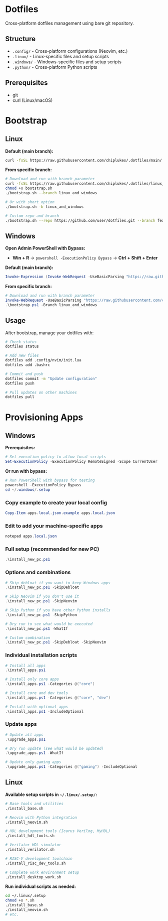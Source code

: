 # Dotfiles

Cross-platform dotfiles management using bare git repository.

## Structure

- `.config/` - Cross-platform configurations (Neovim, etc.)
- `.linux/` - Linux-specific files and setup scripts
- `.windows/` - Windows-specific files and setup scripts
- `.python/` - Cross-platform Python scripts

## Prerequisites

* git
* curl (Linux/macOS)

# Bootstrap

## Linux

**Default (main branch):**
```bash
curl -fsSL https://raw.githubusercontent.com/chiplukes/.dotfiles/main/.linux/.setup/bootstrap.sh | bash
```

**From specific branch:**
```bash
# Download and run with branch parameter
curl -fsSL https://raw.githubusercontent.com/chiplukes/.dotfiles/linux_and_windows/.linux/.setup/bootstrap.sh -o bootstrap.sh
chmod +x bootstrap.sh
./bootstrap.sh --branch linux_and_windows

# Or with short option
./bootstrap.sh -b linux_and_windows

# Custom repo and branch
./bootstrap.sh --repo https://github.com/user/dotfiles.git --branch feature-branch
```

## Windows

**Open Admin PowerShell with Bypass:**
- **Win + R** → `powershell -ExecutionPolicy Bypass` → **Ctrl + Shift + Enter**

**Default (main branch):**
```powershell
Invoke-Expression (Invoke-WebRequest -UseBasicParsing "https://raw.githubusercontent.com/chiplukes/.dotfiles/main/.windows/.setup/bootstrap.ps1").Content
```

**From specific branch:**
```powershell
# Download and run with branch parameter
Invoke-WebRequest -UseBasicParsing "https://raw.githubusercontent.com/chiplukes/.dotfiles/linux_and_windows/.windows/.setup/bootstrap.ps1" -OutFile "bootstrap.ps1"
.\bootstrap.ps1 -Branch linux_and_windows
```

## Usage

After bootstrap, manage your dotfiles with:

```bash
# Check status
dotfiles status

# Add new files
dotfiles add .config/nvim/init.lua
dotfiles add .bashrc

# Commit and push
dotfiles commit -m "Update configuration"
dotfiles push

# Pull updates on other machines
dotfiles pull
```

# Provisioning Apps

## Windows

**Prerequisites:**
```powershell
# Set execution policy to allow local scripts
Set-ExecutionPolicy -ExecutionPolicy RemoteSigned -Scope CurrentUser
```

**Or run with bypass:**
```powershell
# Run PowerShell with bypass for testing
powershell -ExecutionPolicy Bypass
cd ~/.windows/.setup
```

### Copy example to create your local config
```powershell
Copy-Item apps.local.json.example apps.local.json
```

### Edit to add your machine-specific apps
```powershell
notepad apps.local.json
```

### Full setup (recommended for new PC)
```powershell
.\install_new_pc.ps1
```

### Options and combinations
```powershell
# Skip debloat if you want to keep Windows apps
.\install_new_pc.ps1 -SkipDebloat

# Skip Neovim if you don't use it
.\install_new_pc.ps1 -SkipNeovim

# Skip Python if you have other Python installs
.\install_new_pc.ps1 -SkipPython

# Dry run to see what would be executed
.\install_new_pc.ps1 -WhatIf

# Custom combination
.\install_new_pc.ps1 -SkipDebloat -SkipNeovim
```

### Individual installation scripts
```powershell
# Install all apps
.\install_apps.ps1

# Install only core apps
.\install_apps.ps1 -Categories @("core")

# Install core and dev tools
.\install_apps.ps1 -Categories @("core", "dev")

# Install with optional apps
.\install_apps.ps1 -IncludeOptional
```

### Update apps
```powershell
# Update all apps
.\upgrade_apps.ps1

# Dry run update (see what would be updated)
.\upgrade_apps.ps1 -WhatIf

# Update only gaming apps
.\upgrade_apps.ps1 -Categories @("gaming") -IncludeOptional
```

## Linux

**Available setup scripts in `~/.linux/.setup/`:**
```bash
# Base tools and utilities
./install_base.sh

# Neovim with Python integration
./install_neovim.sh

# HDL development tools (Icarus Verilog, MyHDL)
./install_hdl_tools.sh

# Verilator HDL simulator
./install_verilator.sh

# RISC-V development toolchain
./install_risc_dev_tools.sh

# Complete work environment setup
./install_desktop_work.sh
```

**Run individual scripts as needed:**
```bash
cd ~/.linux/.setup
chmod +x *.sh
./install_base.sh
./install_neovim.sh
# etc.
```
